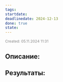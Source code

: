 ```yaml
---
tags: 
startdate: 
deadlinedate: 2024-12-13
done: true
state:
---
```

<span style="font-size:12px; color:#888888;">Created: 05.11.2024 11:31</span>

## Описание:


## Результаты:


